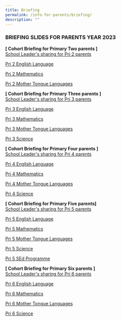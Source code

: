 ```yaml
---
title: Briefing
permalink: /info-for-parents/briefing/
description: ""
---
```

<h3>BRIEFING SLIDES FOR PARENTS YEAR 2023</h3>

<b>[ Cohort Briefing for Primary Two parents ]</b><br>
[School Leader's sharing for Pri 2 parents](/files/2023/Cohort%20Briefing%20for%20P2%20Parents.pdf)

[Pri 2 English Language](/files/2023/P2%20EL.pdf)

[Pri 2 Mathematics](/files/2023/P2%20Math.pdf)

[Pri 2 Mother Tongue Languages](/files/2023/P2%20MTL.pdf)

<b> [ Cohort Briefing for Primary Three parents ]</b>  <br>[School Leader's sharing for Pri 3 parents](/files/2023/Cohort%20Briefing%20for%20P3%20Parents.pdf)

[Pri 3 English Language](/files/2023/P3%20EL.pdf)

[Pri 3 Mathematics](/files/2023/P3%20Math.pdf)

[Pri 3 Mother Tongue Languages](/files/2023/P3%20MTL.pdf)

[Pri 3 Science](/files/2023/P3%20Science.pdf)

<b>[ Cohort Briefing for Primary Four parents ]</b><br> 
[School Leader's sharing for Pri 4 parents](/files/2023/Cohort%20Briefing%20for%20P4%20Parents.pdf)

[Pri 4 English Language](/files/2023/P4%20EL.pdf)

[Pri 4 Mathematics](/files/2023/P4%20Math.pdf)

[Pri 4 Mother Tongue Languages](/files/2023/P4%20MTL.pdf)

[Pri 4 Science](/files/2023/P4%20Science.pdf)

<b>[ Cohort Briefing for Primary Five parents] </b><br>
[School Leader's sharing for Pri 5 parents](/files/2023/Cohort%20Briefing%20for%20P5%20Parents.pdf) 

[Pri 5 English Language](/files/2023/P5%20EL.pdf)

[Pri 5 Mathematics](/files/2023/P5%20Math.pdf)

[Pri 5 Mother Tongue Languages](/files/2023/P5%20MTL.pdf)

[Pri 5 Science](/files/2023/P5%20Science.pdf)

[Pri 5 SEd Programme](/files/2023/P5%20SED.pdf)

<b>[ Cohort Briefing for Primary Six parents ]</b> <br>
[School Leader's sharing for Pri 6 parents](/files/2023/Cohort%20Briefing%20for%20P6%20Parents.pdf)

[Pri 6 English Language](/files/2023/P6%20EL.pdf)

[Pri 6 Mathematics](/files/2023/P6%20Math.pdf)

[Pri 6 Mother Tongue Languages](/files/2023/P6%20MTL.pdf)

[Pri 6 Science](/files/2023/P6%20Science.pdf)

